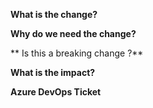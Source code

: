 **What is the change?**

**Why do we need the change?**

** Is this a breaking change ?**

**What is the impact?**

**Azure DevOps Ticket**
